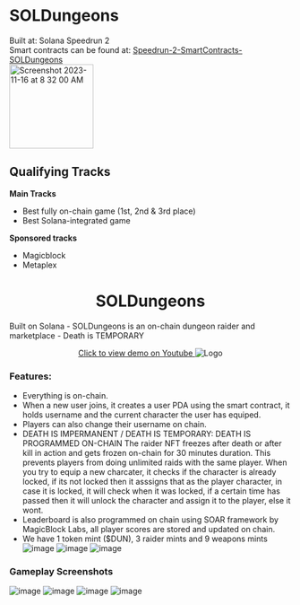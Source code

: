 # SOLDungeons
Built at: Solana Speedrun 2 </br>
Smart contracts can be found at: [Speedrun-2-SmartContracts-SOLDungeons](https://github.com/IntoTheVerse/Speedrun-2-SmartContracts)
</br>
<img width="150" alt="Screenshot 2023-11-16 at 8 32 00 AM" src="https://github.com/IntoTheVerse/SOLDungeons-Speedrun-2-ITV/assets/43913734/37b98bad-6b04-4ac5-be8b-fe6e243edcc3">

## Qualifying Tracks 
**Main Tracks**
- Best fully on-chain game (1st, 2nd & 3rd place)
- Best Solana-integrated game

**Sponsored tracks**
- Magicblock
- Metaplex

<h1 align="center">SOLDungeons</h1>
Built on Solana - SOLDungeons is an on-chain dungeon raider and marketplace - Death is TEMPORARY
<p align="center">
  <a href="https://youtu.be/dQ17_AVCh7Y">
  Click to view demo on Youtube
  </a>
    <img src="https://github.com/IntoTheVerse/SOLDungeons-Speedrun-2-ITV/assets/43913734/3d76b8b0-de92-4a9a-970c-5ab24c8e05af" alt="Logo" >
</p>

### Features:
- Everything is on-chain. 
- When a new user joins, it creates a user PDA using the smart contract, it holds username and the current character the user has equiped. 
- Players can also change their username on chain. 
- DEATH IS IMPERMANENT / DEATH IS TEMPORARY: DEATH IS PROGRAMMED ON-CHAIN 
The raider NFT freezes after death or after kill in action and gets frozen on-chain for 30 minutes duration. This prevents players from doing unlimited raids with the same player.
When you try to equip a new charcater, it checks if the character is already locked, if its not locked then it asssigns that as the player character, in case it is locked, it will check when it was locked, if a certain time has passed then it will unlock the character and assign it to the player, else it wont. 
- Leaderboard is also programmed on chain using SOAR framework by MagicBlock Labs, all player scores are stored and updated on chain. 
- We have 1 token mint ($DUN), 3 raider mints and 9 weapons mints
![image](https://github.com/IntoTheVerse/SOLDungeons-Speedrun-2-ITV/assets/43913734/900e0b1f-668e-4df6-bfbe-ed100d52dbb8)
![image](https://github.com/IntoTheVerse/SOLDungeons-Speedrun-2-ITV/assets/43913734/e1a69b44-971d-4504-938d-5f9dea4ad462)
![image](https://github.com/IntoTheVerse/SOLDungeons-Speedrun-2-ITV/assets/43913734/088229c4-0d44-4a0f-bd03-80abf1917279)

### Gameplay Screenshots
![image](https://github.com/IntoTheVerse/SOLDungeons-Speedrun-2-ITV/assets/43913734/dca7d63f-39b4-4dbb-923a-372e8b34f8e2)
![image](https://github.com/IntoTheVerse/SOLDungeons-Speedrun-2-ITV/assets/43913734/60606cc3-c2c5-4b49-bac3-8589a76d814b)
![image](https://github.com/IntoTheVerse/SOLDungeons-Speedrun-2-ITV/assets/43913734/dd10207c-85ad-47e6-9d0c-09fad8c91bda)
![image](https://github.com/IntoTheVerse/SOLDungeons-Speedrun-2-ITV/assets/43913734/574476ea-79bb-43db-8c58-bc4340458563)









